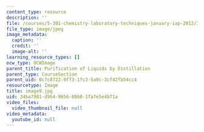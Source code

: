 ```yaml
---
content_type: resource
description: ''
file: /courses/5-301-chemistry-laboratory-techniques-january-iap-2012/34ba7981d954965688601fa7e5e4b71a_image9.jpg
file_type: image/jpeg
image_metadata:
  caption: ''
  credit: ''
  image-alt: ''
learning_resource_types: []
ocw_type: OCWImage
parent_title: Purification of Liquids by Distillation
parent_type: CourseSection
parent_uid: 0c7c8722-9ff3-1fc3-5a0c-3cf42fb54cc4
resourcetype: Image
title: image9.jpg
uid: 34ba7981-d954-9656-8860-1fa7e5e4b71a
video_files:
  video_thumbnail_file: null
video_metadata:
  youtube_id: null
---
```


